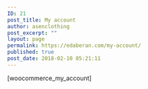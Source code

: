 ```yaml
---
ID: 21
post_title: My account
author: asenclothing
post_excerpt: ""
layout: page
permalink: https://edaberan.com/my-account/
published: true
post_date: 2018-02-10 05:21:11
---
```

[woocommerce_my_account]